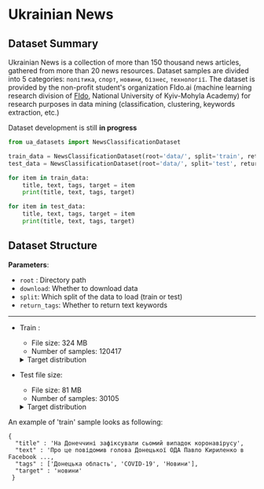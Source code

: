 # Ukrainian News

## Dataset Summary

Ukrainian News is a collection of more than 150 thousand news articles, gathered from more than 20 news resources. Dataset samples are divided into 5 categories: `політика`, `спорт`, `новини`, `бізнес`, `технології`. The dataset is provided by the non-profit student's organization FIdo.ai (machine learning research division of [FIdo](https://www.facebook.com/fido.naukma/), National University of Kyiv-Mohyla Academy) for research purposes in data mining (classification, clustering, keywords extraction, etc.)

Dataset development is still __in progress__


```python
from ua_datasets import NewsClassificationDataset

train_data = NewsClassificationDataset(root='data/', split='train', return_tags=True)
test_data = NewsClassificationDataset(root='data/', split='test', return_tags=True)

for item in train_data:
    title, text, tags, target = item
    print(title, text, tags, target)

for item in test_data:
    title, text, tags, target = item
    print(title, text, tags, target)

```

## Dataset Structure
__Parameters__: </br>
- `root` : Directory path
- `download`: Whether to download data
- `split`: Which split of the data to load (train or test)
- `return_tags`: Whether to return text keywords

----- 
 - Train :
    - File size: 324 MB
    - Number of samples: 120417
    <details> 
    <summary>Target distribution</summary>
 
        `політика` : 40364 (33.5%)
        `спорт` : 40364 (33.5%)
        `новини` : 40364 (33.5%)
        `бізнес` : 40364 (33.5%)
        `технології` : 40364 (33.5%)
    </details>
 - Test file size: 
    - File size: 81 MB
    - Number of samples: 30105
    <details> 
    <summary>Target distribution</summary>
 
        `політика` : 40364 (33.5%)
        `спорт` : 40364 (33.5%)
        `новини` : 40364 (33.5%)
        `бізнес` : 40364 (33.5%)
        `технології` : 40364 (33.5%)
    </details>

An example of 'train' sample looks as following:

```
{
  "title" : 'На Донеччині зафіксували сьомий випадок коронавірусу',
  "text" : 'Про це повідомив голова Донецької ОДА Павло Кириленко в Facebook ...,
  "tags" : ['Донецька область', 'COVID-19', 'Новини'],
  "target" : 'новини'
 }
```

